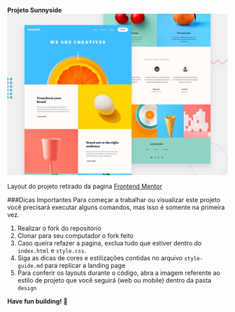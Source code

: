 ****Projeto Sunnyside****
![Design preview for the Sunnyside agency landing page coding challenge](./design/desktop-preview.jpg)

Layout do projeto retirado da pagina [Frontend Mentor](https://www.frontendmentor.io/challenges/sunnyside-agency-landing-page-7yVs3B6ef)

###Dicas Importantes
Para começar a trabalhar ou visualizar este projeto você precisará executar alguns comandos, mas isso é somente na primeira vez.

1. Realizar o fork do repositório
2. Clonar para seu computador o fork feito
3. Caso queira refazer a pagina, exclua tudo que estiver dentro do `index.html` e `style.css`.
4. Siga as dicas de cores e estilizações contidas no arquivo `style-guide.md` para replicar a landing page
5. Para conferir os layouts durante o código, abra a imagem referente ao estilo de projeto que você seguirá (web ou mobile) dentro da pasta `design`

**Have fun building!** 🚀
